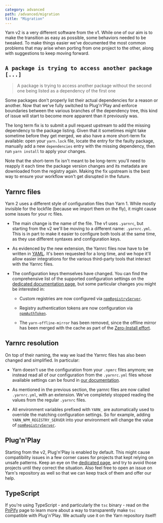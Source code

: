 ```yaml
---
category: advanced
path: /advanced/migration
title: "Migration"
---
```


Yarn v2 is a very different software from the v1. While one of our aim is to make the transition as easy as possible, some behaviors needed to be tweaked. To make things easier we've documented the most common problems that may arise when porting from one project to the other, along with suggestions to keep moving forward.

## `A package is trying to access another package [...]`

> A package is trying to access another package without the second one being listed as a dependency of the first one

Some packages don't properly list their actual dependencies for a reason or another. Now that we've fully switched to Plug'n'Play and enforce boundaries between the various branches of the dependency tree, this kind of issue will start to become more apparent than it previously was.

The long term fix is to submit a pull request upstream to add the missing dependency to the package listing. Given that it sometimes might take sometime before they get merged, we also have a more short-term fix available: open your `yarn.lock` file, locate the entry for the faulty package, manually add a new `dependencies` entry with the missing dependency, then run `yarn install` to apply your changes.

Note that the short-term fix isn't meant to be long-term: you'll need to reapply it each time the package version changes and its metadata are downloaded from the registry again. Making the fix upstream is the best way to ensure your workflow won't get disrupted in the future.

## Yarnrc files

Yarn 2 uses a different style of configuration files than Yarn 1. While mostly invisible for the lockfile (because we import them on the fly), it might cause some issues for your rc files.

- The main change is the name of the file. The v1 uses `.yarnrc`, but starting from the v2 we'll be moving to a different name: `.yarnrc.yml`. This is in part to make it easier to configure both tools at the same time, as they use different syntaxes and configuration keys.

- As evidenced by the new extension, the Yarnrc files now have to be written in [YAML](https://en.wikipedia.org/wiki/YAML). It's been requested for a long time, and we hope it'll allow easier integrations for the various third-party tools that interact with the Yarnrc files.

- The configuration keys themselves have changed. You can find the comprehensive list of the supported configuration settings on the [dedicated documentation page](/configuration/yarnrc), but some particular changes you might be interested in:

  - Custom registries are now configured via [`npmRegistryServer`](/configuration/yarnrc#npmRegistryServer).

  - Registry authentication tokens are now configuration via [`npmAuthToken`](/configuration/yarnrc#npmAuthToken).

  - The `yarn-offline-mirror` has been removed, since the offline mirror has been merged with the cache as part of the [Zero-Install effort](/features/zero-installs).


## Yarnrc resolution

On top of their naming, the way we load the Yarnrc files has also been changed and simplified. In particular:

- Yarn doesn't use the configuration from your `.npmrc` files anymore; we instead read all of our configuration from the `.yarnrc.yml` files whose available settings can be found in [our documentation](/configuration/yarnrc).

- As mentioned in the previous section, the yarnrc files are now called `.yarnrc.yml`, with an extension. We've completely stopped reading the values from the regular `.yarnrc` files.

- All environment variables prefixed with `YARN_` are automatically used to override the matching configuration settings. So for example, adding `YARN_NPM_REGISTRY_SERVER` into your environment will change the value of [`npmRegistryServer`](/configuration/yarnrc#npmRegistryServer).

## Plug'n'Play

Starting from the v2, Plug'n'Play is enabled by default. This might cause compatibility issues in a few corner cases for projects that kept relying on unsafe patterns. Keep an eye on the [dedicated page](/features/pnp), and try to avoid those projects until they correct the situation. Also feel free to open an issue on Yarn's repository as well so that we can keep track of them and offer our help.

## TypeScript

If you're using TypeScript - and particularly the `tsc` binary - read on the [PnPify](/advanced/pnpify) page to learn more about a way to transparently make `tsc` compatible with Plug'n'Play. We actually use it on the Yarn repository itself!
